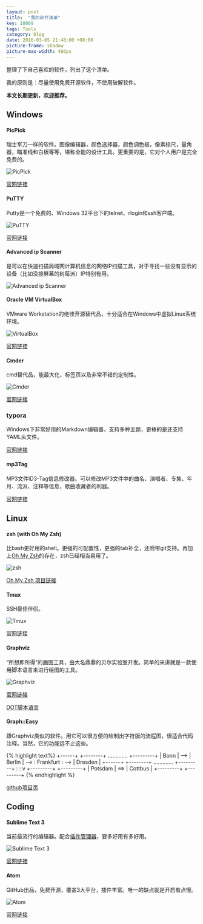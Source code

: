 ```yaml
---
layout: post
title:  "我的软件清单"
key: 10009
tags: Tools
category: blog
date: 2016-03-05 21:48:00 +08:00
picture-frame: shadow
picture-max-width: 480px
---
```


整理了下自己喜欢的软件，列出了这个清单。

我的原则是：尽量使用免费开源软件，不使用破解软件。

**本文长期更新，欢迎推荐。**
<!--more-->

## Windows

#### PicPick

瑞士军刀一样的软件。图像编辑器，颜色选择器，颜色调色板，像素标尺，量角器，瞄准线和白板等等，堪称全能的设计工具。更重要的是，它对个人用户是完全免费的。

![PicPick](http://7xpqpj.com1.z0.glb.clouddn.com/image/post/20160305/picpick.png)

[官网链接](http://ngwin.com/picpick)


#### PuTTY

Putty是一个免费的、Windows 32平台下的telnet、rlogin和ssh客户端。

![PuTTY](http://7xpqpj.com1.z0.glb.clouddn.com/image/post/20160305/PuTTY.png)

[官网链接](http://www.putty.org/)

#### Advanced ip Scanner

是可以在快速扫描局域网计算机信息的网络IP扫描工具，对于寻找一些没有显示的设备（比如没接屏幕的树莓派）IP特别有用。

![Advanced ip Scanner](http://7xpqpj.com1.z0.glb.clouddn.com/image/post/20160305/Advanced_IP_Scanner.png)


#### Oracle VM VirtualBox

VMware Workstation的绝佳开源替代品，十分适合在Windows中虚拟Linux系统环境。

![VirtualBox](http://7xpqpj.com1.z0.glb.clouddn.com/image/post/20160305/VirtualBox.png)

[官网链接](https://www.virtualbox.org/)


#### Cmder

cmd替代品，能最大化，标签页以及非常不错的定制性。

![Cmder](http://7xpqpj.com1.z0.glb.clouddn.com/image/post/20160305/cmder.jpg)

[官网链接](http://cmder.net/)

### typora

Windows下非常好用的Markdown编辑器，支持多种主题，更棒的是还支持YAML头文件。

[官网链接](https://www.typora.io/)

#### mp3Tag

MP3文件ID3-Tag信息修改器。可以修改MP3文件中的曲名、演唱者、专集、年月、流派、注释等信息，歌曲收藏者的利器。

[官网链接](http://www.mp3tag.de/)


## Linux

#### zsh (with Oh My Zsh)

比bash更好用的shell。更强的可配置性，更强的tab补全，还附带git支持。再加上[Oh My Zsh](https://github.com/robbyrussell/oh-my-zsh)的存在，zsh已经相当易用了。

![zsh](http://7xpqpj.com1.z0.glb.clouddn.com/image/post/20160305/zsh.png)

[Oh My Zsh 项目链接](https://github.com/robbyrussell/oh-my-zsh)

#### Tmux

SSH最佳伴侣。

![Tmux](http://7xpqpj.com1.z0.glb.clouddn.com/image/post/20160305/Tmux.png)

[官网链接](https://tmux.github.io/)

#### Graphviz

“所想即所得”的画图工具，由大名鼎鼎的贝尔实验室开发。简单的来讲就是一款使用脚本语言来进行绘图的工具。

![Graphviz](http://7xpqpj.com1.z0.glb.clouddn.com/image/post/20160305/Graphviz.png)

[官网链接](http://www.graphviz.org/)

[DOT脚本语言](https://zh.wikipedia.org/wiki/DOT语言)

#### Graph::Easy

跟Graphviz类似的软件。用它可以很方便的绘制出字符版的流程图，很适合代码注释。当然，它的功能远不止这些。

{% highlight text%}
+------+     +--------+      .............     +---------+
| Bonn | --> | Berlin |  --> : Frankfurt : --> | Dresden |
+------+     +--------+      .............     +---------+
               :
               :
               v
             +---------+     +---------+
             | Potsdam | ==> | Cottbus |
             +---------+     +---------+
{% endhighlight %}

[github项目页](https://github.com/ironcamel/Graph-Easy)

## Coding

#### Sublime Text 3

当前最流行的编辑器。配合[插件管理器](https://packagecontrol.io/installation)，要多好用有多好用。

![Sublime Text 3](http://7xpqpj.com1.z0.glb.clouddn.com/image/post/20160305/Sublime_Text_3.png)

[官网链接](http://www.sublimetext.com/)

#### Atom

GitHub出品，免费开源，覆盖3大平台，插件丰富。唯一的缺点就是开启有点慢。

![Atom](http://7xpqpj.com1.z0.glb.clouddn.com/image/post/20160305/atom.jpg)

[官网链接](https://www.atom.io/)




